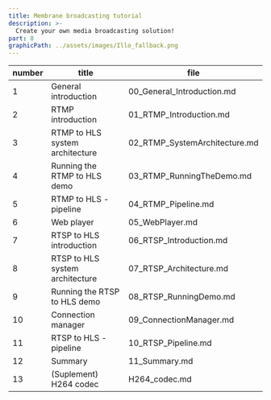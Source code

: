 ```yaml
---
title: Membrane broadcasting tutorial
description: >-
  Create your own media broadcasting solution!
part: 8
graphicPath: ../assets/images/Illo_fallback.png
---
```


| number | title                            | file                             |
| ------ | -------------------------------- | -------------------------------- |
| 1      | General introduction             | 00_General_Introduction.md       |
| 2      | RTMP introduction                | 01_RTMP_Introduction.md          |
| 3      | RTMP to HLS system architecture  | 02_RTMP_SystemArchitecture.md    |
| 4      | Running the RTMP to HLS demo     | 03_RTMP_RunningTheDemo.md        |
| 5      | RTMP to HLS - pipeline           | 04_RTMP_Pipeline.md              |
| 6      | Web player                       | 05_WebPlayer.md                  |
| 7      | RTSP to HLS introduction         | 06_RTSP_Introduction.md          |
| 8      | RTSP to HLS system architecture  | 07_RTSP_Architecture.md          |
| 9      | Running the RTSP to HLS demo     | 08_RTSP_RunningDemo.md           |
| 10     | Connection manager               | 09_ConnectionManager.md          |
| 11     | RTSP to HLS - pipeline           | 10_RTSP_Pipeline.md              |
| 12     | Summary                          | 11_Summary.md                    |
| 13     | (Suplement) H264 codec           | H264_codec.md                    |